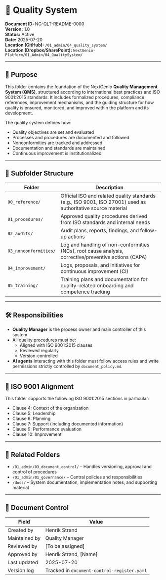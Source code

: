 # 📁 Quality System

**Document ID:** NG-QLT-README-0000  
**Version:** 1.0  
**Status:** Active  
**Date:** 2025-07-20  
**Location (GitHub):** `/01_admin/04_quality_system/`  
**Location (Dropbox/SharePoint):** `NextGenio-Platform/01_Admin/04_QualitySystem/`  

---

## 🎯 Purpose

This folder contains the foundation of the NextGenio **Quality Management System (QMS)**, structured according to international best practices and ISO 9001:2015 standards. It includes formalized procedures, compliance references, improvement mechanisms, and the guiding structure for how quality is ensured, monitored, and improved within the platform and its development.

The quality system defines how:

- Quality objectives are set and evaluated
- Processes and procedures are documented and followed
- Nonconformities are tracked and addressed
- Documentation and standards are maintained
- Continuous improvement is institutionalized

---

## 🧱 Subfolder Structure

| Folder | Description |
|--------|-------------|
| `00_reference/` | Official ISO and related quality standards (e.g., ISO 9001, ISO 27001) used as authoritative source material |
| `01_procedures/` | Approved quality procedures derived from ISO standards and internal needs |
| `02_audits/` | Audit plans, reports, findings, and follow-up actions |
| `03_nonconformities/` | Log and handling of non-conformities (NCs), root cause analysis, corrective/preventive actions (CAPA) |
| `04_improvement/` | Logs, proposals, and initiatives for continuous improvement (CI) |
| `05_training/` | Training plans and documentation for quality-related onboarding and competence tracking |

---

## 🛠️ Responsibilities

- **Quality Manager** is the process owner and main controller of this system.
- All quality procedures must be:
  - Aligned with ISO 9001:2015 clauses
  - Reviewed regularly
  - Version-controlled
- **AI agents** interacting with this folder must follow access rules and write permissions strictly controlled by `document_policy.md`.

---

## 📌 ISO 9001 Alignment

This folder supports the following ISO 9001:2015 sections in particular:

- Clause 4: Context of the organization  
- Clause 5: Leadership  
- Clause 6: Planning  
- Clause 7: Support (including documented information)  
- Clause 9: Performance evaluation  
- Clause 10: Improvement  

---

## 🔗 Related Folders

- `/01_admin/03_document_control/` – Handles versioning, approval and control of procedures  
- `/01_admin/01_governance/` – Central policies and responsibilities  
- `/docs/` – System documentation, implementation notes, and supporting material  

---

## 📄 Document Control

| Field            | Value                        |
|------------------|------------------------------|
| Created by       | Henrik Strand                |
| Maintained by    | Quality Manager              |
| Reviewed by      | [To be assigned]             |
| Approved by      | Henrik Strand, [Name]        |
| Last updated     | 2025-07-20                   |
| Version log      | Tracked in `document-control-register.yaml` |


